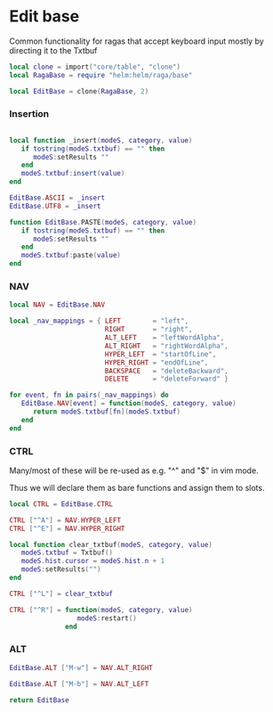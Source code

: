 # Edit base

Common functionality for ragas that accept keyboard input mostly by
directing it to the Txtbuf

```lua
local clone = import("core/table", "clone")
local RagaBase = require "helm:helm/raga/base"
```
```lua
local EditBase = clone(RagaBase, 2)
```
### Insertion

```lua

local function _insert(modeS, category, value)
   if tostring(modeS.txtbuf) == "" then
      modeS:setResults ""
   end
   modeS.txtbuf:insert(value)
end

EditBase.ASCII = _insert
EditBase.UTF8 = _insert

function EditBase.PASTE(modeS, category, value)
   if tostring(modeS.txtbuf) == "" then
      modeS:setResults ""
   end
   modeS.txtbuf:paste(value)
end

```
### NAV

```lua
local NAV = EditBase.NAV

local _nav_mappings = { LEFT        = "left",
                        RIGHT       = "right",
                        ALT_LEFT    = "leftWordAlpha",
                        ALT_RIGHT   = "rightWordAlpha",
                        HYPER_LEFT  = "startOfLine",
                        HYPER_RIGHT = "endOfLine",
                        BACKSPACE   = "deleteBackward",
                        DELETE      = "deleteForward" }

for event, fn in pairs(_nav_mappings) do
   EditBase.NAV[event] = function(modeS, category, value)
      return modeS.txtbuf[fn](modeS.txtbuf)
   end
end

```
### CTRL

Many/most of these will be re-used as e.g. "^" and "$" in vim mode.


Thus we will declare them as bare functions and assign them to slots.

```lua
local CTRL = EditBase.CTRL

CTRL ["^A"] = NAV.HYPER_LEFT
CTRL ["^E"] = NAV.HYPER_RIGHT

local function clear_txtbuf(modeS, category, value)
   modeS.txtbuf = Txtbuf()
   modeS.hist.cursor = modeS.hist.n + 1
   modeS:setResults("")
end

CTRL ["^L"] = clear_txtbuf

CTRL ["^R"] = function(modeS, category, value)
                 modeS:restart()
              end
```
### ALT

```lua
EditBase.ALT ["M-w"] = NAV.ALT_RIGHT

EditBase.ALT ["M-b"] = NAV.ALT_LEFT
```
```lua
return EditBase
```
